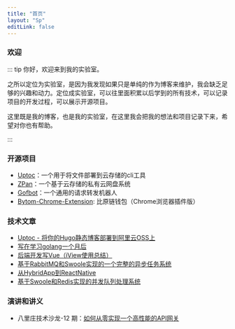 ```yaml
---
title: "首页"
layout: "Sp"
editLink: false
---
```


### 欢迎

::: tip 你好，欢迎来到我的实验室。  

之所以定位为实验室，是因为我发现如果只是单纯的作为博客来维护，我会缺乏足够的兴趣和动力。定位成实验室，可以往里面积累以后学到的所有技术，可以记录项目的开发过程，可以展示开源项目。

这里既是我的博客，也是我的实验室，在这里我会把我的想法和项目记录下来，希望对你也有帮助。

:::

### 开源项目

 - [Uptoc](http://saltbo.cn/uptoc)：一个用于将文件部署到云存储的cli工具
 - [ZPan](http://github.com/saltbo/zpan)：一个基于云存储的私有云网盘系统
 - [Gofbot](https://github.com/saltbo/gofbot)：一个通用的请求转发机器人
 - [Bytom-Chrome-Extension](https://github.com/Bytom-Community/Bytom-Chrome-Extension):  比原链钱包（Chrome浏览器插件版）


### 技术文章
- [Uptoc - 将你的Hugo静态博客部署到阿里云OSS上](http://saltbo.cn/post/hugo-uptoc-oss.html)
- [写在学习golang一个月后](https://www.jianshu.com/p/85cff688d02b)
- [后端开发写Vue（iView使用总结）](https://www.jianshu.com/p/816a77997b25)
- [基于RabbitMQ和Swoole实现的一个完整的异步任务系统](https://www.jianshu.com/p/91873a500296)
- [从HybridApp到ReactNative](https://www.jianshu.com/p/04593766df5e)
- [基于Swoole和Redis实现的并发队列处理系统](https://www.jianshu.com/p/54ffd360454f)

### 演讲和讲义
 - 八里庄技术沙龙-12 期：[如何从零实现一个高性能的API网关](https://blog.luojilab.com/2019/08/14/dd-technical/ddgw/)
<!--stackedit_data:
eyJoaXN0b3J5IjpbNDM2NTgyNjkwXX0=
-->